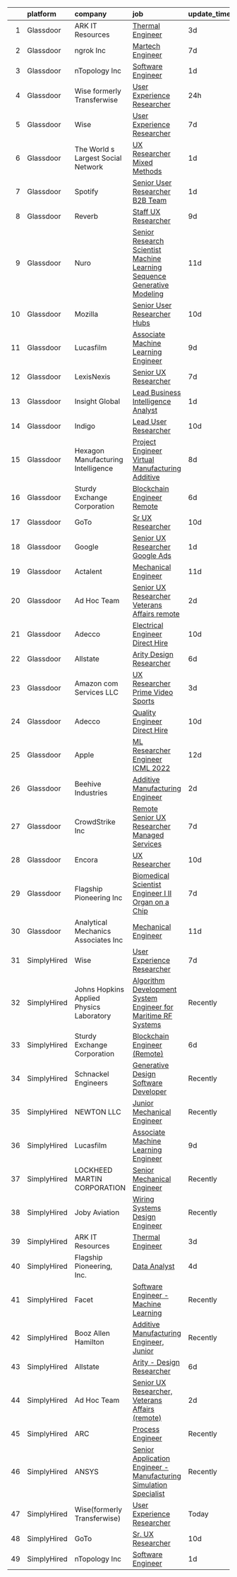 

|    | platform    | company                                  | job                                                                                                                                                                                                                                                                                                                                                                                                                                                                                                                                                                                                                                                                                                                                                                                                                                                                                                                                                                                                                                                                                                                                                                                                                                                                                                                                                                                                                                                                                                             | update_time   | location                        |
|---:|:------------|:-----------------------------------------|:----------------------------------------------------------------------------------------------------------------------------------------------------------------------------------------------------------------------------------------------------------------------------------------------------------------------------------------------------------------------------------------------------------------------------------------------------------------------------------------------------------------------------------------------------------------------------------------------------------------------------------------------------------------------------------------------------------------------------------------------------------------------------------------------------------------------------------------------------------------------------------------------------------------------------------------------------------------------------------------------------------------------------------------------------------------------------------------------------------------------------------------------------------------------------------------------------------------------------------------------------------------------------------------------------------------------------------------------------------------------------------------------------------------------------------------------------------------------------------------------------------------|:--------------|:--------------------------------|
|  1 | Glassdoor   | ARK IT Resources                         | [Thermal Engineer](https://www.glassdoor.com/partner/jobListing.htm?pos=111&ao=1136043&s=58&guid=000001836e48ca17a5bf65ecaa09e712&src=GD_JOB_AD&t=SR&vt=w&ea=1&cs=1_71cd4e93&cb=1664002608011&jobListingId=1008151360223&jrtk=3-0-1gdn4hii72f38001-1gdn4hiimjc8h800-d7ba8a74a5e566be-)                                                                                                                                                                                                                                                                                                                                                                                                                                                                                                                                                                                                                                                                                                                                                                                                                                                                                                                                                                                                                                                                                                                                                                                                                          | 3d            | Menlo Park, CA                  |
|  2 | Glassdoor   | ngrok Inc                                | [Martech Engineer](https://www.glassdoor.com/partner/jobListing.htm?pos=115&ao=1136043&s=58&guid=000001836e48ca17a5bf65ecaa09e712&src=GD_JOB_AD&t=SR&vt=w&ea=1&cs=1_c91f5378&cb=1664002608011&jobListingId=1008144845388&jrtk=3-0-1gdn4hii72f38001-1gdn4hiimjc8h800-5fb104bac070b483-)                                                                                                                                                                                                                                                                                                                                                                                                                                                                                                                                                                                                                                                                                                                                                                                                                                                                                                                                                                                                                                                                                                                                                                                                                          | 7d            | Austin, TX                      |
|  3 | Glassdoor   | nTopology Inc                            | [Software Engineer](https://www.glassdoor.com/partner/jobListing.htm?pos=121&ao=1136043&s=58&guid=000001836e48ca17a5bf65ecaa09e712&src=GD_JOB_AD&t=SR&vt=w&cs=1_7512d3d7&cb=1664002608013&jobListingId=1008156309256&jrtk=3-0-1gdn4hii72f38001-1gdn4hiimjc8h800-768fb0cecd65353a-)                                                                                                                                                                                                                                                                                                                                                                                                                                                                                                                                                                                                                                                                                                                                                                                                                                                                                                                                                                                                                                                                                                                                                                                                                              | 1d            | New York, NY                    |
|  4 | Glassdoor   | Wise formerly Transferwise               | [User Experience Researcher](https://www.glassdoor.com/partner/jobListing.htm?pos=109&ao=1136043&s=58&guid=000001836e48ca17a5bf65ecaa09e712&src=GD_JOB_AD&t=SR&vt=w&cs=1_873d7939&cb=1664002608011&jobListingId=1008158480969&jrtk=3-0-1gdn4hii72f38001-1gdn4hiimjc8h800-b8e2e84a265e7e94-)                                                                                                                                                                                                                                                                                                                                                                                                                                                                                                                                                                                                                                                                                                                                                                                                                                                                                                                                                                                                                                                                                                                                                                                                                     | 24h           | New York, NY                    |
|  5 | Glassdoor   | Wise                                     | [User Experience Researcher](https://www.glassdoor.com/partner/jobListing.htm?pos=113&ao=1136043&s=58&guid=000001836e48ca17a5bf65ecaa09e712&src=GD_JOB_AD&t=SR&vt=w&ea=1&cs=1_c86de132&cb=1664002608011&jobListingId=1008144985892&jrtk=3-0-1gdn4hii72f38001-1gdn4hiimjc8h800-b42d6b528c0ab3c6-)                                                                                                                                                                                                                                                                                                                                                                                                                                                                                                                                                                                                                                                                                                                                                                                                                                                                                                                                                                                                                                                                                                                                                                                                                | 7d            | New York, NY                    |
|  6 | Glassdoor   | The World s Largest Social Network       | [UX Researcher  Mixed Methods ](https://www.glassdoor.com/partner/jobListing.htm?pos=103&ao=1110586&s=58&guid=000001836e48ca17a5bf65ecaa09e712&src=GD_JOB_AD&t=SR&vt=w&ea=1&cs=1_4e95fd7b&cb=1664002608010&jobListingId=1008157581186&cpc=56C4EA4A1A191A49&jrtk=3-0-1gdn4hii72f38001-1gdn4hiimjc8h800-1b0604329ab13d64--6NYlbfkN0DSgjPPcnEdvoK3uuxfISLALE6pB1FR7YSHOr_tSg5_QGIhoz_2VqUepdcKLBLI_zRdtaBxgyBllhaPZz0NgYURyEGucRXh5uxBwq1v6utGUhDvjEFiFwNbXBMy7AQhUaSixTSyoNTqobu9bFo0iqMrnAsnQ9T3GyfI57CmWf4uxKHexdXWkJF-oBMDfPo5IDbdnj_PhK61A2ChhLuSrhURibLmgA36I00sr5ORCFyVfRKbeSr-8dlRqeZX4KKBZH5a2hUvig2UzwAe9pz8LLIOGdNhLSwgYG_kPKrJz2LIxx6cilLEriN_SygrqAtQJb956yMk0GCWfbHGIXt7yVBNeSUqL8gfDWxQoncIjGsWfXPxHFbMmMDENGxruwbd3OGfgY37DKE4-egNPh8FNNqklrWXx5Ge_RR9J6EmtYZiOd1ceVQhaatLI1p2pLhUtaBxlYwkyUBNBoIpzTLTQbvdrSSUabwZKuy7NZKQXsxK2sSLI5m_7v1CmNV82bExqCuWTB4SKB76dMmAXt6nhKXLB2T9pOuw-YLAKFrlJZ-kAjTFRChKdyFntHzXe3sLWbiCb7obN7jaTahVC1KkWK5uZhgI1hcfJkbGO4Bfiyay2w%3D%3D)                                                                                                                                                                                                                                                                                                                                                                                                                                                                                                                            | 1d            | Menlo Park, CA                  |
|  7 | Glassdoor   | Spotify                                  | [Senior User Researcher  B2B Team](https://www.glassdoor.com/partner/jobListing.htm?pos=119&ao=1136043&s=58&guid=000001836e48ca17a5bf65ecaa09e712&src=GD_JOB_AD&t=SR&vt=w&cs=1_74f11910&cb=1664002608011&jobListingId=1008156696008&jrtk=3-0-1gdn4hii72f38001-1gdn4hiimjc8h800-e4fc1c9976fb5d46-)                                                                                                                                                                                                                                                                                                                                                                                                                                                                                                                                                                                                                                                                                                                                                                                                                                                                                                                                                                                                                                                                                                                                                                                                               | 1d            | Remote                          |
|  8 | Glassdoor   | Reverb                                   | [Staff UX Researcher](https://www.glassdoor.com/partner/jobListing.htm?pos=123&ao=1136043&s=58&guid=000001836e48ca17a5bf65ecaa09e712&src=GD_JOB_AD&t=SR&vt=w&cs=1_aa26a97c&cb=1664002608014&jobListingId=1008141029699&jrtk=3-0-1gdn4hii72f38001-1gdn4hiimjc8h800-2c5c5dbaae6838d5-)                                                                                                                                                                                                                                                                                                                                                                                                                                                                                                                                                                                                                                                                                                                                                                                                                                                                                                                                                                                                                                                                                                                                                                                                                            | 9d            | Chicago, IL                     |
|  9 | Glassdoor   | Nuro                                     | [Senior Research Scientist  Machine Learning  Sequence Generative Modeling](https://www.glassdoor.com/partner/jobListing.htm?pos=128&ao=1136043&s=58&guid=000001836e48ca17a5bf65ecaa09e712&src=GD_JOB_AD&t=SR&vt=w&ea=1&cs=1_94620582&cb=1664002608014&jobListingId=1008135465542&jrtk=3-0-1gdn4hii72f38001-1gdn4hiimjc8h800-ee2357161cdde27d-)                                                                                                                                                                                                                                                                                                                                                                                                                                                                                                                                                                                                                                                                                                                                                                                                                                                                                                                                                                                                                                                                                                                                                                 | 11d           | Mountain View, CA               |
| 10 | Glassdoor   | Mozilla                                  | [Senior User Researcher  Hubs](https://www.glassdoor.com/partner/jobListing.htm?pos=129&ao=1136043&s=58&guid=000001836e48ca17a5bf65ecaa09e712&src=GD_JOB_AD&t=SR&vt=w&ea=1&cs=1_5a8d8200&cb=1664002608014&jobListingId=1008137678434&jrtk=3-0-1gdn4hii72f38001-1gdn4hiimjc8h800-d5bfe251643c9646-)                                                                                                                                                                                                                                                                                                                                                                                                                                                                                                                                                                                                                                                                                                                                                                                                                                                                                                                                                                                                                                                                                                                                                                                                              | 10d           | San Francisco, CA               |
| 11 | Glassdoor   | Lucasfilm                                | [Associate Machine Learning Engineer](https://www.glassdoor.com/partner/jobListing.htm?pos=114&ao=1136043&s=58&guid=000001836e48ca17a5bf65ecaa09e712&src=GD_JOB_AD&t=SR&vt=w&cs=1_b1a38781&cb=1664002608011&jobListingId=1008139116057&jrtk=3-0-1gdn4hii72f38001-1gdn4hiimjc8h800-53c3b19fc0252a02-)                                                                                                                                                                                                                                                                                                                                                                                                                                                                                                                                                                                                                                                                                                                                                                                                                                                                                                                                                                                                                                                                                                                                                                                                            | 9d            | San Francisco, CA               |
| 12 | Glassdoor   | LexisNexis                               | [Senior UX Researcher](https://www.glassdoor.com/partner/jobListing.htm?pos=125&ao=1136043&s=58&guid=000001836e48ca17a5bf65ecaa09e712&src=GD_JOB_AD&t=SR&vt=w&ea=1&cs=1_036a21ed&cb=1664002608014&jobListingId=1008145654193&jrtk=3-0-1gdn4hii72f38001-1gdn4hiimjc8h800-eafe9cba2609ee3c-)                                                                                                                                                                                                                                                                                                                                                                                                                                                                                                                                                                                                                                                                                                                                                                                                                                                                                                                                                                                                                                                                                                                                                                                                                      | 7d            | Remote                          |
| 13 | Glassdoor   | Insight Global                           | [Lead Business Intelligence Analyst](https://www.glassdoor.com/partner/jobListing.htm?pos=108&ao=1110586&s=58&guid=000001836e48ca17a5bf65ecaa09e712&src=GD_JOB_AD&t=SR&vt=w&cs=1_afda81cf&cb=1664002608011&jobListingId=1008156574404&cpc=F41FEAB56D215062&jrtk=3-0-1gdn4hii72f38001-1gdn4hiimjc8h800-31a3de610026f469--6NYlbfkN0BKkHZu3wF05EeDimN_p6sYpKCMArvwa95YdH7UpkaBCqc7l59ErwqcucwAf2i0-alNOZAa4rt_ngOSKdTaNxbHERuSf0W_ur7p8cJHA9wMz6pA7PWzCiKAar1O6HgDyH0e7bzzjuJ5z6vSI6tv9p2KDZl-GjU3cUDCV0yVHCwBRw_deUZ312nppJrONAvGK0GWhjfNpU3WYbHPHB3bWAwo5oc9qUy8ThvrJPIOVp6f7bD0oFLCKpLgadB20o--Ry61XJ5txSDz7Ck9wRLjSGdLuLKaarCVnKX4hqcqXN1EffhbMEHHt6BshcXqrvHlyE32BM7fXLvmuTOfBBOy81OK7kBGjA26YpMSCLexZmvYxJu2LxG7zVlHpfnw-0uP33VhnLpXirTQurQCnJvkmvJppMmV8lxlHJH0A0IST9vrYeDpC21mI_g7ugUD4FTymvPxhQf63FMzoEmQG94QC6mU7DcTLK87Dq-MTk6YMTs60XnUyRDPvGFO)                                                                                                                                                                                                                                                                                                                                                                                                                                                                                                                                                                                                                                                        | 1d            | Phoenix, AZ                     |
| 14 | Glassdoor   | Indigo                                   | [Lead User Researcher](https://www.glassdoor.com/partner/jobListing.htm?pos=124&ao=1136043&s=58&guid=000001836e48ca17a5bf65ecaa09e712&src=GD_JOB_AD&t=SR&vt=w&cs=1_ad416003&cb=1664002608014&jobListingId=1008137860295&jrtk=3-0-1gdn4hii72f38001-1gdn4hiimjc8h800-01d9b91b3b0b842d-)                                                                                                                                                                                                                                                                                                                                                                                                                                                                                                                                                                                                                                                                                                                                                                                                                                                                                                                                                                                                                                                                                                                                                                                                                           | 10d           | Remote                          |
| 15 | Glassdoor   | Hexagon Manufacturing Intelligence       | [Project Engineer   Virtual Manufacturing   Additive](https://www.glassdoor.com/partner/jobListing.htm?pos=130&ao=1136043&s=58&guid=000001836e48ca17a5bf65ecaa09e712&src=GD_JOB_AD&t=SR&vt=w&cs=1_c0aeaf27&cb=1664002608014&jobListingId=1008143262841&jrtk=3-0-1gdn4hii72f38001-1gdn4hiimjc8h800-00b3a3f72e2f6140-)                                                                                                                                                                                                                                                                                                                                                                                                                                                                                                                                                                                                                                                                                                                                                                                                                                                                                                                                                                                                                                                                                                                                                                                            | 8d            | Novi, MI                        |
| 16 | Glassdoor   | Sturdy Exchange Corporation              | [Blockchain Engineer  Remote ](https://www.glassdoor.com/partner/jobListing.htm?pos=116&ao=1136043&s=58&guid=000001836e48ca17a5bf65ecaa09e712&src=GD_JOB_AD&t=SR&vt=w&ea=1&cs=1_a1831fed&cb=1664002608011&jobListingId=1008146555398&jrtk=3-0-1gdn4hii72f38001-1gdn4hiimjc8h800-fef74d675c3b63f7-)                                                                                                                                                                                                                                                                                                                                                                                                                                                                                                                                                                                                                                                                                                                                                                                                                                                                                                                                                                                                                                                                                                                                                                                                              | 6d            | Remote                          |
| 17 | Glassdoor   | GoTo                                     | [Sr  UX Researcher](https://www.glassdoor.com/partner/jobListing.htm?pos=101&ao=1110586&s=58&guid=000001836e48ca17a5bf65ecaa09e712&src=GD_JOB_AD&t=SR&vt=w&cs=1_111f6205&cb=1664002608010&jobListingId=1008136047338&cpc=545C0D17DAD7ABB7&jrtk=3-0-1gdn4hii72f38001-1gdn4hiimjc8h800-cc8c35999ee38a36--6NYlbfkN0DXrBR656PqShB4nd9ExliYcIGoAa-Cw4zASH8sJAtKRw7zPWSX6rin_4RTA63kuGDTGAJZNlVYHFk95NFqQyM2oEXKT0BrTVUrPHFvKd2v7-E1yVHa_9NTbPXc6a0PxaSBA30d15D1Rcn3YIcsDoZG8R4UyZ4IdFyU8eMR46wXMRrp1W-D-jOyTGpUsnMmRjLxyTMlpvTIonHvRbM7QPuLAPuBf-ucujtl_C_uud3PHcvnxSNEH9XUKi2HcngyptKmpg9eBEbA2nqw0fT9JHDa6PMpeYfXDi8tBWTMbXSZH9TRvYr6brl16xRoRGRo_kus1w2A4bYiKJbUHxFGVNT7VKpzpQs1S2R8BDSRn_-XoCdF5qp2Q_Gvm4VZYNianVjV081sjnIIiB0NN2GRC4CL_7VdHPph0eC5bjb___W7eGtRHEXNZqNLj4HuMxe8OFEg47WHL2hXcq5ONeDYabUXvrUVGJwhM_l4COxQL0vzEtM-CTp-QTemem0xS6UFbCnDFquwibLS3w64OP3X65BU9cPYaea67-hWC-RV85_hO_JeexAo5acrnNoNfQDcPf57vmakJtXbBxcyXHnvjWqzEPkXWxMKRUK48qcuwB-3N3-k1FDPOQpSNv8WLjvS0g-QHWD1d39C4pZ6I_bitCsFZeOf7meawYsmKa0VbS3G1S-VkpGcCSF1tgtQ9YfoIu5sHhrRjuxlaHCkg4YA4pQDUaGMJOyGHW1cEcKfI9YIYE9gR4JRUxGPBbs6W13bSTsjPWiwV23TrAGStBF0pUlbzQNNBQxQFRWuxrPmd8qbBs_WcEvjVbwTmdXyHsRmbTetCljlmQ9aAFp8byISRAoxRShhVPI7_hDdgqGMBK-iqQikQP67phFNRG_fCjuIowMR6yDJHLL-vVWYJFKgpL9HWiEP_KnvsxHFcc-njZ1R3Kt-kpAqJOVQN8C2IBLFQmK3ywYIILwCXLvduAoaPNDt_ssKEHzgkebOVKsueIQfTvRMCQLnnBYU)                                                                                                                                         | 10d           | Boston, MA                      |
| 18 | Glassdoor   | Google                                   | [Senior UX Researcher  Google Ads](https://www.glassdoor.com/partner/jobListing.htm?pos=126&ao=1136043&s=58&guid=000001836e48ca17a5bf65ecaa09e712&src=GD_JOB_AD&t=SR&vt=w&cs=1_57d6ff39&cb=1664002608014&jobListingId=1008156253429&jrtk=3-0-1gdn4hii72f38001-1gdn4hiimjc8h800-32762ee3d7119be1-)                                                                                                                                                                                                                                                                                                                                                                                                                                                                                                                                                                                                                                                                                                                                                                                                                                                                                                                                                                                                                                                                                                                                                                                                               | 1d            | New York, NY                    |
| 19 | Glassdoor   | Actalent                                 | [Mechanical Engineer](https://www.glassdoor.com/partner/jobListing.htm?pos=104&ao=1110586&s=58&guid=000001836e48ca17a5bf65ecaa09e712&src=GD_JOB_AD&t=SR&vt=w&ea=1&cs=1_0fbf959d&cb=1664002608010&jobListingId=1008134974278&cpc=8795CF9063CD573D&jrtk=3-0-1gdn4hii72f38001-1gdn4hiimjc8h800-a41a2a09e7ee9863--6NYlbfkN0ChYVx_I3yfZ_JDY3EFoivtqvi_stwnZ_kRt8Dowt_l_d1ydueao4NE-oUleRJ4yhhNyDAQM8zxtsu2sJnXCSKwaOL1JDzutMNz7oNwtIRIlYrD7WCj09pygk8fr46RRWkgj-fWXrFuHeleropOJrm8NONiBDVed7mT-6nH9KtLXNmu6SDjUVHUYv8n7u0607sL4hLDzSNwYtQp5Wtwf8tGLQtjNDrtwfyoicSE75cqpNPPx7NvKIv8W9Zmv4UCGlAonuU7k6X-vDVDNAc_Ax_zMa0ozUfrK867vx3eO-N0YqzIKSWI-Q-ZFwzSyxbhZ5l72z6j_PVcWAvrm8gsa3bPPHH1vhp2fLUeOQHa0M-PyTcU4SXFdRL7UsmHT6f3W3VtJIv4EPa1f534H6hFCuEeXjZ4Kt-NmREentA71Vrl380iuckz5cedSGFmRLiS4w76y9sZb5zNog7B178X2z3X-Ezy5Web8WJzypEYKFFnktJnSlFUmI3ccjsR0PnxZy3IXdzWMP7gwa8AbohnlclpAZMIU4fCSKGnQkh2yBeJhEZZxoSWTl4vJcBjNjHYsutZ_mWT3oyUhHxZvR1ZSgVm50h8NDPTzd6NaF4q29LsxUuTtvK0QQevDern9CImxU0lZ07fGPHU4MYZqYVr3TaxPaTMkq3ZO9yAFQGQj0LF3Jv0mmTbVfXC_I1EtEQhV5n4RAMyroIyorq7JAVvBD02CWSJLSQOScLESMF9rdS1hxHoW5jiIKZRySHrBmv4Dt_XXWyy2MUMB0xLWS4FBPi0LvwRSPoo46SETjC3vo1JCCDLd_q_FBh51MzKNZWPwIQMhxNWMIuNUZs-cyOBYnZVJq29eQM9ApVsUSAi8M8deE6k2WCYWFiZ9EqTtqdS5bbliYVzMMLc5-Ok28WDtpcf-ytHtS-bwlFer19BbRyKwVZ_y9JCTX7H8CjFCQqkvl79lnpu85aJo9ONs-CRk29fqP1nqZBrmaE%3D)                                                                                                                                                    | 11d           | Hyattsville, MD                 |
| 20 | Glassdoor   | Ad Hoc Team                              | [Senior UX Researcher  Veterans Affairs  remote ](https://www.glassdoor.com/partner/jobListing.htm?pos=127&ao=1136043&s=58&guid=000001836e48ca17a5bf65ecaa09e712&src=GD_JOB_AD&t=SR&vt=w&ea=1&cs=1_364b6e25&cb=1664002608014&jobListingId=1008154028257&jrtk=3-0-1gdn4hii72f38001-1gdn4hiimjc8h800-f9b8828498c056c1-)                                                                                                                                                                                                                                                                                                                                                                                                                                                                                                                                                                                                                                                                                                                                                                                                                                                                                                                                                                                                                                                                                                                                                                                           | 2d            | Baltimore, MD                   |
| 21 | Glassdoor   | Adecco                                   | [Electrical Engineer   Direct Hire](https://www.glassdoor.com/partner/jobListing.htm?pos=105&ao=1110586&s=58&guid=000001836e48ca17a5bf65ecaa09e712&src=GD_JOB_AD&t=SR&vt=w&ea=1&cs=1_5bca48c1&cb=1664002608010&jobListingId=1008137382201&cpc=451933188B21919D&jrtk=3-0-1gdn4hii72f38001-1gdn4hiimjc8h800-994e80d32d71e9fa--6NYlbfkN0CsARmfH1XNQTa22oGIIJ18FtyAjbQsgfeQZpddTLaeHhygH4euGCkj3BcQzwrXkBbIRS-vZFjZ0lbdCsizEMPlVC0lVP3UHYYpBP7Spi8b8irByz7ZmtgBn7YkGVA8Ckvr23vtu7IOhkSkc8-iKHkPdHzN75MUUeNCw5pza473IBbE3oH1x6WeCmdtwh-pnh40uAB03osX526WCtQFzrLkH23GDywsUCwEFtoRVHSgNVywjaUiwp9oQOqxIysHbFlbBpZTq4DC4RXbT_aJvaSBNK9KPY-sh_tgc8K05Xz8GAzSH3BY9SJtUWLyiJbiK-wWfrXp1RroKwsx3fjj_o7JT6cwkQeLGUAvKZDMLjEBVoSVj4g-88jkITVE_l8WKQQdJFuLf0zZ4j4qLNNQ2Sj4nml5xudTe9INzj7wwp4utOMzEHY0hvjkooBE1_HdM468wIUO1geF2hE_sO_kD5OPxkhci18ndpEoKoMjAWq9Z0U6hYZzQZy3uROtl3CrWJEbnKSHipaIS7KB0wdwBsUT-5KjLkhY_CSJjkFX_d1DrB5fVGLJDPNRLdNcTQLmZfOr3QMQTOIsejt2MUHsRsNyxecQ30-mhlUvIsQIsbWqWYOfFGM_ToVa0wULtVupESH1REB9BAibMty1ypI2y3JaD_AcZOvR8wLk-kvy4Y19MS8tFbBEAgtkAmve0Cdu9wU4yr5iY9RM6Qttt681tls91G-Y3-nDrZ93EwZJosj0HDInMSqPAm7nBtUxKeofGyhCRu64hzisT5Uee8W_wRLCnC1eZvFRnQrv7bn-qHCSr8vywaIqpuZE9YepXQCFAnZzzEoY5r1tJT8AeOm1IZoNYg_dkvW2FFQc7PqPBnGuQ-ePPsXaLr8TY9c4zDa2E_2viQRi4pjNIjzz9jcDP1O_paiUn54X9VR1Is1PpF1sOA%3D%3D)                                                                                                                                                                                        | 10d           | Gloucester, MA                  |
| 22 | Glassdoor   | Allstate                                 | [Arity   Design Researcher](https://www.glassdoor.com/partner/jobListing.htm?pos=102&ao=1110586&s=58&guid=000001836e48ca17a5bf65ecaa09e712&src=GD_JOB_AD&t=SR&vt=w&cs=1_bb1eaa2b&cb=1664002608010&jobListingId=1008146367908&cpc=3BA4CE39D5B5DEF5&jrtk=3-0-1gdn4hii72f38001-1gdn4hiimjc8h800-2a9d07b4c94ca1a2--6NYlbfkN0BLH0BMQoDn-yw6Urt952hBm1JLFZ7WpBxND2cMIOjOqdmupiC_ZwOjCSzUpM3cDMan-XWx-WYIgFW0eKYFFNcZZa4e2BvAYYyViwDNAEYnoLYakGHlHkr1vztp50za5AEgtwAu40VL7MNPrW6TETvCPm8tbtjfkGnj0aRI0eFJ8Kll7Eehs7NEOAcNABv7R3dmUqSw-iwlhnqUR_Nv0oaimhvKHeoe7Gtq4iOqb1fgJf_8u-hHESE2p1miU8VO8lTBOeYhfpj3fLGdMD_ecTUZ2_2MzbZfJbwhGjkdMN2twoxFCKU37A15A4reeA_c_JoVoS9qe4Yf12fUjNwep4uFVl-lK4J6Rme4TVPiOjuWiG0I8XsOyfNI5wBaoov28iPHpJMt8FoLF7zxEHw7PLP1qiJ243MqD5_YbvED6RAAavTryNMoOqi1DTxwofqi42FzVWWT589uN2KBbq3sOvVlTcLBEc4uSnVZvTfdEwh-1nQo6ou5CXgB54K_2-5AuHTQejO8a6reludIXfYa_ny4oo-RnkfQ-zODt6n3br29jTvnUwaCWcN3j-fC3ACypBx6rkVuWSDD1wtroB3cgJSnxcJXu50wKipqo9f78v9EQNDefSiQtCHLxWIlsoSODLnIpwdPGctNPNjiHnmUE0FBNQYbgYeMD0wVe_2qLxSLxY392A3ipXwVbylSGUXNrMhI8iawWsHKTrtyyx8YnUbgV_QllXTdJS8WUfQjRXKsbkRYd_wG6GxsekbnEeKKhGQ2nmOFgFw_bYe0g5_jR47ARoRtpNqmVpsQwgMaPiBejIpOCKf1Fydv88UJcMKOurI2rQ39vcbXSOswmQC3rn6L15e0xvfejiYKPRyarjtb_otVQ3f4Z-bihtIWDeXu_YD1rTjld5i30WBlESuT_iB69K5tHl24rvAo1aMvsWEvlh9wzQipYLagVdD0GMQOdf6r0NqzCgP49Non_4Oy6VET1g37iVrA4dtO_xdMbSsE4UkdTFdXgSkcchPvN3I9nRo5T6YpGt2dY1j_Jmu9jtY3MUXdet_CIRlswr11UwRwfvlH6StRCe1jOEy6ScU4MeQQ2UyP8HlPfah6Cp-NTdmVkdoSIYqQkNz3ttLHcVeAVtA12Nfa22RE) | 6d            | Remote                          |
| 23 | Glassdoor   | Amazon com Services LLC                  | [UX Researcher  Prime Video Sports](https://www.glassdoor.com/partner/jobListing.htm?pos=117&ao=1136043&s=58&guid=000001836e48ca17a5bf65ecaa09e712&src=GD_JOB_AD&t=SR&vt=w&cs=1_904c7050&cb=1664002608011&jobListingId=1008151009295&jrtk=3-0-1gdn4hii72f38001-1gdn4hiimjc8h800-6f1e15fe550b7201-)                                                                                                                                                                                                                                                                                                                                                                                                                                                                                                                                                                                                                                                                                                                                                                                                                                                                                                                                                                                                                                                                                                                                                                                                              | 3d            | New York, NY                    |
| 24 | Glassdoor   | Adecco                                   | [Quality Engineer  Direct Hire](https://www.glassdoor.com/partner/jobListing.htm?pos=107&ao=1110586&s=58&guid=000001836e48ca17a5bf65ecaa09e712&src=GD_JOB_AD&t=SR&vt=w&ea=1&cs=1_3023d998&cb=1664002608011&jobListingId=1008137382222&cpc=8795CF9063CD573D&jrtk=3-0-1gdn4hii72f38001-1gdn4hiimjc8h800-ca5f45e3e8f4654a--6NYlbfkN0CsARmfH1XNQTa22oGIIJ18FtyAjbQsgfeQZpddTLaeHhygH4euGCkj3BcQzwrXkBbIRS-vZFjZ0nLZWt3VDFLMBP8hU3nShTTVSnc-6Zn9k4auwPULwJhdYOmn8zHcUF9HbkpzYW7Vh_-aHZ3Bg1ZC6QSWF-Jm7tmVzqqe9Asborlpaz0F4G8hKzGP8PKJSC5HNpfB1oYn36G9Cznt4LlLLUOTFfrmH07ZymOFT83oMp8s-RAxiVeQax2vlDrcs1jUZVXmlY0mJzV7nt59VVs--AT1nfRfsAlVDqAzDJN0bxUDnWgPIhRjmoRY2Z9VTLUTOeC9Q7AtxXjU_Vem_6mvaB65gvuFTZh-wSLFv2wNNK8vhWtY0FU_quoyZvwk0kc7uQYLEb3U_nv5kYQm9oPWIkQh8XSaiPGZ7oc1dNTyj3MyTHMMybmNieTpOCfQ3PrQvyLLb60vizLOfA-06YX0BQmcJhDSYQdxF7vALx0wDsagRZrTXcGOlfLBJmixQNBlZCkYNE2wQbVCEoxA5Xj4HHyBOnCiGGke3wb80iU1yEFUw_-HpPddaZCeMjOrcUGVoOQO57_Vpjziw9YxmdMHrBFRLraWQUuvxMnlguXocvw8tPHYZJc2p-Ad2DEG-eMcD5MazlFAvOfatXq_zaOJyuHjzg_m-zxKdUfWjhlLwTYX-xAOt6frIHfyrQOTxTho3yGR1KP6sT760mxbT40rbHc7JQRQx022vSm59gC86jSzSXy4bsD5qhqZySPy6IGzkCK72Wl9ZLenF-slMfZ5hUhWdwTIoP-p6ry4q1o24kB7Lq2q8Z1uUaX0HhoGRnNkg-akzj2FsnPwNeAAtzVSeQ19srn_lxpbnavh2lbHCGh68gBleGy7pcG07mR1xkaeqzSyZ14n1oaw8iIQDVoswP76Ndcak2Q%3D)                                                                                                                                                                                                          | 10d           | Gloucester, MA                  |
| 25 | Glassdoor   | Apple                                    | [ML Researcher   Engineer  ICML 2022 ](https://www.glassdoor.com/partner/jobListing.htm?pos=110&ao=1136043&s=58&guid=000001836e48ca17a5bf65ecaa09e712&src=GD_JOB_AD&t=SR&vt=w&cs=1_b1384641&cb=1664002608011&jobListingId=1008131544687&jrtk=3-0-1gdn4hii72f38001-1gdn4hiimjc8h800-a62d9e7167c09379-)                                                                                                                                                                                                                                                                                                                                                                                                                                                                                                                                                                                                                                                                                                                                                                                                                                                                                                                                                                                                                                                                                                                                                                                                           | 12d           | Cupertino, CA                   |
| 26 | Glassdoor   | Beehive Industries                       | [Additive Manufacturing Engineer](https://www.glassdoor.com/partner/jobListing.htm?pos=118&ao=1136043&s=58&guid=000001836e48ca17a5bf65ecaa09e712&src=GD_JOB_AD&t=SR&vt=w&ea=1&cs=1_86b58af7&cb=1664002608011&jobListingId=1008153816008&jrtk=3-0-1gdn4hii72f38001-1gdn4hiimjc8h800-f70ad2905c853ce6-)                                                                                                                                                                                                                                                                                                                                                                                                                                                                                                                                                                                                                                                                                                                                                                                                                                                                                                                                                                                                                                                                                                                                                                                                           | 2d            | Centennial, CO                  |
| 27 | Glassdoor   | CrowdStrike  Inc                         | [Remote   Senior UX Researcher   Managed Services](https://www.glassdoor.com/partner/jobListing.htm?pos=106&ao=1110586&s=58&guid=000001836e48ca17a5bf65ecaa09e712&src=GD_JOB_AD&t=SR&vt=w&cs=1_e5c2a178&cb=1664002608010&jobListingId=1008146155232&cpc=654405A9B1E0A9F5&jrtk=3-0-1gdn4hii72f38001-1gdn4hiimjc8h800-f353cc29afce0d26--6NYlbfkN0Cu2CVlb3GO4Nf7aS8SXsFwjpUbSKkwsJRaJhRnAEdqU2kSUSuSmZQ9PwtVxraLzSfIxerbJQu4kinZG6Qh2atDF9buUuhWCJPTI7RJy0lLe8Rtmg48aDT6d8v0bHDtFa9deEjPCoba_6gsJheOkjn45YfA8FRUDQJeJsL08TfeeVDA86CiSN_KSLHo85nmYwO9Tf2fuX8MaET2fGQIw_gvJnJtzFEheAQ3cN_hsiQ7SonhZ12hrcjUhWWREQYweCF0wHMutFccD4ZC9nq-sAsV4gjJRgn6Hh6de_oV9sFyZW43ote8ESE0Z9sFs5O7a9s0uv6KKwd5Ko6IlEwO9j2BAdTIwUf8qhOkPFeK378o7QTPj8Rkohd0RR8G4CzpAIKVgxjrgWsKZuBK9t2BPWxfCOsckYkdrB0LM9Q7pFEQvu66Uh2UYtln6N-_ZMvWfsxfwGZXkVymx15yCL-UvqaPcF71ksEcaexArxoSGVNI0uxbQUcAZ3EJyE0X3ywJxF0WOsM2gyID-mUyJoFOQR7czi3Cr4gJhrrhzlY9HQ16-r_hVe46_tIlBGOZxqgHN2WJRurlylooQG4ayPBCCWiE4nalSV6_L-EE_wOTbHKiInc8v0H_yiwmk3ihLcRf45eRR83LwKU11JKF2OKCUYNzqG562XDzaSoxRDs3_92dDYoMq9XIFmVGiljU5VQjiSRwAqirWU9seCTqGPgcTuu-RhvcuIFN97lLMhrpUtW13jPDyiY81Tzv)                                                                                                                                                                                                                                                                                                                                                                          | 7d            | Baltimore, MD                   |
| 28 | Glassdoor   | Encora                                   | [UX Researcher](https://www.glassdoor.com/partner/jobListing.htm?pos=122&ao=1136043&s=58&guid=000001836e48ca17a5bf65ecaa09e712&src=GD_JOB_AD&t=SR&vt=w&ea=1&cs=1_555d46bd&cb=1664002608013&jobListingId=1008137262775&jrtk=3-0-1gdn4hii72f38001-1gdn4hiimjc8h800-1d47222d3e13aef9-)                                                                                                                                                                                                                                                                                                                                                                                                                                                                                                                                                                                                                                                                                                                                                                                                                                                                                                                                                                                                                                                                                                                                                                                                                             | 10d           | Dallas, TX                      |
| 29 | Glassdoor   | Flagship Pioneering  Inc                 | [Biomedical Scientist Engineer I II  Organ on a Chip](https://www.glassdoor.com/partner/jobListing.htm?pos=112&ao=1136043&s=58&guid=000001836e48ca17a5bf65ecaa09e712&src=GD_JOB_AD&t=SR&vt=w&ea=1&cs=1_8f93a204&cb=1664002608011&jobListingId=1008145568637&jrtk=3-0-1gdn4hii72f38001-1gdn4hiimjc8h800-8bcd449e731fee9b-)                                                                                                                                                                                                                                                                                                                                                                                                                                                                                                                                                                                                                                                                                                                                                                                                                                                                                                                                                                                                                                                                                                                                                                                       | 7d            | Boston, MA                      |
| 30 | Glassdoor   | Analytical Mechanics Associates  Inc     | [Mechanical Engineer](https://www.glassdoor.com/partner/jobListing.htm?pos=120&ao=1136043&s=58&guid=000001836e48ca17a5bf65ecaa09e712&src=GD_JOB_AD&t=SR&vt=w&cs=1_82cbdf77&cb=1664002608011&jobListingId=1008134235044&jrtk=3-0-1gdn4hii72f38001-1gdn4hiimjc8h800-cd4d3fcd9e6e9185-)                                                                                                                                                                                                                                                                                                                                                                                                                                                                                                                                                                                                                                                                                                                                                                                                                                                                                                                                                                                                                                                                                                                                                                                                                            | 11d           | Greenbelt, MD                   |
| 31 | SimplyHired | Wise                                     | [User Experience Researcher](https://www.simplyhired.com/job/NOSL5NLMwhlM0IrUHYV82oFI4-MKMINaSR7Ih9lXx9MXOYVnb1Uvzw?q=generative+engineer)                                                                                                                                                                                                                                                                                                                                                                                                                                                                                                                                                                                                                                                                                                                                                                                                                                                                                                                                                                                                                                                                                                                                                                                                                                                                                                                                                                      | 7d            | New York, NY                    |
| 32 | SimplyHired | Johns Hopkins Applied Physics Laboratory | [Algorithm Development System Engineer for Maritime RF Systems](https://www.simplyhired.com/job/zAbocJe6U4srfhtG9naGRq-w_uDVFK_tHaycjMiyBvYZe2iGukIztQ?q=generative+engineer)                                                                                                                                                                                                                                                                                                                                                                                                                                                                                                                                                                                                                                                                                                                                                                                                                                                                                                                                                                                                                                                                                                                                                                                                                                                                                                                                   | Recently      | Laurel, MD                      |
| 33 | SimplyHired | Sturdy Exchange Corporation              | [Blockchain Engineer (Remote)](https://www.simplyhired.com/job/WkCG-hxWjCubaYXsGqhjcid6fkIa0Ye-RVxYWMzTF0S-OyemqI35XA?q=generative+engineer)                                                                                                                                                                                                                                                                                                                                                                                                                                                                                                                                                                                                                                                                                                                                                                                                                                                                                                                                                                                                                                                                                                                                                                                                                                                                                                                                                                    | 6d            | Remote                          |
| 34 | SimplyHired | Schnackel Engineers                      | [Generative Design Software Developer](https://www.simplyhired.com/job/KE0-EPFCtTp8eniWTTdVA6iqehRWfXqNBvdE0wHECgCONieSBqtj5A?q=generative+engineer)                                                                                                                                                                                                                                                                                                                                                                                                                                                                                                                                                                                                                                                                                                                                                                                                                                                                                                                                                                                                                                                                                                                                                                                                                                                                                                                                                            | Recently      | Omaha, NE                       |
| 35 | SimplyHired | NEWTON LLC                               | [Junior Mechanical Engineer](https://www.simplyhired.com/job/dmOVpCNOEOJCoVKppNnHQUcATsxcVjav1pnnOTKQpgrIt6U7WlW6Kw?q=generative+engineer)                                                                                                                                                                                                                                                                                                                                                                                                                                                                                                                                                                                                                                                                                                                                                                                                                                                                                                                                                                                                                                                                                                                                                                                                                                                                                                                                                                      | Recently      | Riverdale, MD                   |
| 36 | SimplyHired | Lucasfilm                                | [Associate Machine Learning Engineer](https://www.simplyhired.com/job/NHCbzWRQ1XQtyychoSUQiroJNEZKRqDcszy7P2TGP2ughvn0n-RGgA?q=generative+engineer)                                                                                                                                                                                                                                                                                                                                                                                                                                                                                                                                                                                                                                                                                                                                                                                                                                                                                                                                                                                                                                                                                                                                                                                                                                                                                                                                                             | 9d            | San Francisco, CA               |
| 37 | SimplyHired | LOCKHEED MARTIN CORPORATION              | [Senior Mechanical Engineer](https://www.simplyhired.com/job/0YYEHCXgWcj-FUO37Dar5fnNb4ltIJF4bmZKEMHqC1Hoe_uhBgH9lg?q=generative+engineer)                                                                                                                                                                                                                                                                                                                                                                                                                                                                                                                                                                                                                                                                                                                                                                                                                                                                                                                                                                                                                                                                                                                                                                                                                                                                                                                                                                      | Recently      | Liverpool, NY                   |
| 38 | SimplyHired | Joby Aviation                            | [Wiring Systems Design Engineer](https://www.simplyhired.com/job/ph-RtUeVS1j-cS9aYmgDjvNKis95V8_ZtjiX_OL6YJ83jhTvh2dCnQ?q=generative+engineer)                                                                                                                                                                                                                                                                                                                                                                                                                                                                                                                                                                                                                                                                                                                                                                                                                                                                                                                                                                                                                                                                                                                                                                                                                                                                                                                                                                  | Recently      | Santa Cruz, CA                  |
| 39 | SimplyHired | ARK IT Resources                         | [Thermal Engineer](https://www.simplyhired.com/job/CbbBHOeVKZHn6rOS9DAhzilZ3Ito4e1xDIAubEnkbkZtlIKHQ3_PdQ?q=generative+engineer)                                                                                                                                                                                                                                                                                                                                                                                                                                                                                                                                                                                                                                                                                                                                                                                                                                                                                                                                                                                                                                                                                                                                                                                                                                                                                                                                                                                | 3d            | Menlo Park, CA                  |
| 40 | SimplyHired | Flagship Pioneering, Inc.                | [Data Analyst](https://www.simplyhired.com/job/mU6qP921PPXfmz9fa8JDrQt7P7ZbvFXr21z-OKLFOXx6E8gtTrDokg?q=generative+engineer)                                                                                                                                                                                                                                                                                                                                                                                                                                                                                                                                                                                                                                                                                                                                                                                                                                                                                                                                                                                                                                                                                                                                                                                                                                                                                                                                                                                    | 4d            | Somerville, MA                  |
| 41 | SimplyHired | Facet                                    | [Software Engineer - Machine Learning](https://www.simplyhired.com/job/rRl7LpYqGiIowLAwzbrNzMgXtXTFbKgtp-z9fo66PKEqX4Q6nYlO_w?q=generative+engineer)                                                                                                                                                                                                                                                                                                                                                                                                                                                                                                                                                                                                                                                                                                                                                                                                                                                                                                                                                                                                                                                                                                                                                                                                                                                                                                                                                            | Recently      | San Francisco, CA               |
| 42 | SimplyHired | Booz Allen Hamilton                      | [Additive Manufacturing Engineer, Junior](https://www.simplyhired.com/job/mXLYUVNmlr_YE9wM3D932d5P8s5wcsv0-1nVpj_AnhpRC4nFeC64Zw?q=generative+engineer)                                                                                                                                                                                                                                                                                                                                                                                                                                                                                                                                                                                                                                                                                                                                                                                                                                                                                                                                                                                                                                                                                                                                                                                                                                                                                                                                                         | Recently      | Alexandria, VA                  |
| 43 | SimplyHired | Allstate                                 | [Arity - Design Researcher](https://www.simplyhired.com/job/nuCwrAaPLlwLp-lBj289gVGfaczfqrV6k5QUiHtlCFSbf0M5apP--g?q=generative+engineer)                                                                                                                                                                                                                                                                                                                                                                                                                                                                                                                                                                                                                                                                                                                                                                                                                                                                                                                                                                                                                                                                                                                                                                                                                                                                                                                                                                       | 6d            | Remote                          |
| 44 | SimplyHired | Ad Hoc Team                              | [Senior UX Researcher, Veterans Affairs (remote)](https://www.simplyhired.com/job/ik_Ody4sAHqm3K4D5n0OHREVZ6Wol1Q8HO1SGpdCrWrr60AbmIB8jA?q=generative+engineer)                                                                                                                                                                                                                                                                                                                                                                                                                                                                                                                                                                                                                                                                                                                                                                                                                                                                                                                                                                                                                                                                                                                                                                                                                                                                                                                                                 | 2d            | Oklahoma City, OK +13 locations |
| 45 | SimplyHired | ARC                                      | [Process Engineer](https://www.simplyhired.com/job/Ud0G7_0rkbwEwrc6gQwrGSUOXvdo5WDIJx6DnlnW6iqZJgZZscQTVA?q=generative+engineer)                                                                                                                                                                                                                                                                                                                                                                                                                                                                                                                                                                                                                                                                                                                                                                                                                                                                                                                                                                                                                                                                                                                                                                                                                                                                                                                                                                                | Recently      | Tuscola, IL                     |
| 46 | SimplyHired | ANSYS                                    | [Senior Application Engineer - Manufacturing Simulation Specialist](https://www.simplyhired.com/job/harcZm2dcrOF01wMhLDzB8-dfHAL0Ua78k36FYurmVhCE9xUWb0PBg?q=generative+engineer)                                                                                                                                                                                                                                                                                                                                                                                                                                                                                                                                                                                                                                                                                                                                                                                                                                                                                                                                                                                                                                                                                                                                                                                                                                                                                                                               | Recently      | Evanston, IL                    |
| 47 | SimplyHired | Wise(formerly Transferwise)              | [User Experience Researcher](https://www.simplyhired.com/job/pbsmVLvasVyC-gsXysvNRz9a0AZ797GJY4KBcNly4b5eO8bWIR3aoQ?q=generative+engineer)                                                                                                                                                                                                                                                                                                                                                                                                                                                                                                                                                                                                                                                                                                                                                                                                                                                                                                                                                                                                                                                                                                                                                                                                                                                                                                                                                                      | Today         | New York, NY                    |
| 48 | SimplyHired | GoTo                                     | [Sr. UX Researcher](https://www.simplyhired.com/job/Ccu8N5NMkACp7U0r4BlQI4aoQdlcMBgNeYqpoaP96a5aYkoMpw1lxQ?q=generative+engineer)                                                                                                                                                                                                                                                                                                                                                                                                                                                                                                                                                                                                                                                                                                                                                                                                                                                                                                                                                                                                                                                                                                                                                                                                                                                                                                                                                                               | 10d           | Boston, MA                      |
| 49 | SimplyHired | nTopology Inc                            | [Software Engineer](https://www.simplyhired.com/job/XOmrRsPby6oyffDzwWOVMcwki-1SpB4llPufpG6vO_ZAgt-OnchpLw?q=generative+engineer)                                                                                                                                                                                                                                                                                                                                                                                                                                                                                                                                                                                                                                                                                                                                                                                                                                                                                                                                                                                                                                                                                                                                                                                                                                                                                                                                                                               | 1d            | New York, NY                    |